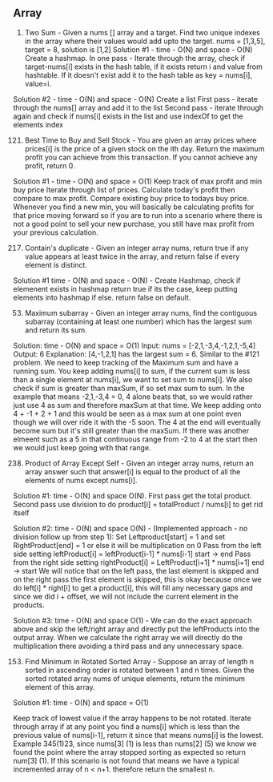 ## Array

1. Two Sum - Given a nums [] array and a target. Find two unique indexes in the array where their values would add upto the  target.
nums = [1,3,5], target = 8, solution is [1,2]
Solution #1 -  time - O(N) and space - O(N)
Create a hashmap.
In one pass - Iterate through the array, check if target-nums[i] exists in the hash table, if it exists return i and value from hashtable. If it doesn't exist add it to the hash table as key = nums[i], value=i. 

Solution #2 - time - O(N) and space - O(N)
Create a list
First pass - iterate through the nums[] array and add it to the list
Second pass - iterate through again and check if nums[i] exists in the list and use indexOf to get the elements index

121. Best Time to Buy and Sell Stock - You are given an array prices where prices[i] is the price of a given stock on the ith day. Return the maximum profit you can achieve from this transaction. If you cannot achieve any profit, return 0.

Solution #1 - time - O(N) and space = O(1)
Keep track of max profit and min buy price
Iterate through list of prices. Calculate today's profit then compare to max profit. Compare existing buy price
to todays buy price. Whenever you find a new min, you will basically be calculating profits for that price moving forward so if you are to run into a scenario where there is not a good point to sell your new purchase, you still have max profit from your previous calculation.

217. Contain's duplicate - Given an integer array nums, return true if any value appears at least twice in the array, and return false if every element is distinct.

Solution #1 time - O(N) and space - O(N) - Create Hashmap, check if elemenent exists in hashmap return true if its the case, keep putting elements into hashmap if else. return false on default.


53. Maximum subarray - Given an integer array nums, find the contiguous subarray (containing at least one number) which has the largest sum and return its sum.

Solution: time - O(N) and space = O(1)
Input: nums = [-2,1,-3,4,-1,2,1,-5,4]
Output: 6
Explanation: [4,-1,2,1] has the largest sum = 6.
Similar to the #121 problem. We need to keep tracking of the Maximum sum and have a running sum. You keep adding nums[i]
to sum, if the current sum is less than a single element at nums[i], we want to set sum to nums[i]. We also check if sum is greater than maxSum, if so set max sum to sum.
In the example that means -2,1,-3,4 = 0, 4 alone beats that, so we would rather just use 4 as sum and therefore maxSum at that time. We keep adding onto 4 + -1 + 2 + 1 and this would be seen as a max sum at one point even though we will over ride it with the -5 soon. The 4 at the end will eventually become sum but it's still greater than the maxSum. If there was another elmeent such as a 5 in that continuous range from -2 to 4 at the start then we would just keep going with that range. 


238. Product of Array Except Self - Given an integer array nums, return an array answer such that answer[i] is equal to the product of all the elements of nums except nums[i].

Solution #1: time - O(N) and space O(N).
First pass get the total product.
Second pass use division to do product[i] = totalProduct / nums[i] to get rid itself

Solution #2:  time - O(N) and space O(N) - (Implemented approach - no division follow up from step 1): 
Set Leftproduct[start] = 1 and set RightProduct[end] = 1 or else it will be multiplication on 0
Pass from the left side setting leftProduct[i] = leftProduct[i-1] * nums[i-1] start -> end
Pass from the right side setting rightProduct[i] = LeftProduct[i+1] * nums[i+1] end -> start
We will notice that on the left pass, the last element is skipped and on the right pass the first element is skipped, this is okay because once we do left[i] * right[i] to get a product[i], this will fill any necessary gaps and since we did i + offset, we will not include the current element in the products.

Solution #3: time - O(N) and space O(1) - We can do the exact approach above and skip the left/right array and directly put the leftProducts into the output array. When we calculate the right array we will directly do the multiplication there avoiding a third pass and any unnecessary space.


153. Find Minimum in Rotated Sorted Array - Suppose an array of length n sorted in ascending order is rotated between 1 and n times. Given the sorted rotated array nums of unique elements, return the minimum element of this array.

Solution #1: time - O(N) and space = O(1)

Keep track of lowest value if the array happens to be not rotated. 
Iterate through array if at any point you find a nums[i] which is less than the previous value of nums[i-1], return it since that means nums[i] is the lowest. Example 345(1)23, since nums[3] (1) is less than nums[2] (5) we know we found the point where the array stopped sorting as expected so return num[3] (1). If this scenario is not found that means we have a typical incremented array of n < n+1. therefore return the smallest n.



















